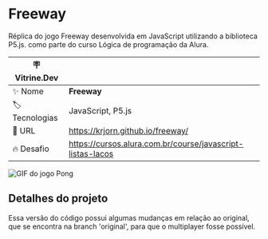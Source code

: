 # Freeway

Réplica do jogo Freeway desenvolvida em JavaScript utilizando a biblioteca P5.js. como parte do curso Lógica de programação da Alura.

| :placard: Vitrine.Dev ||
| ------------- | --- |
| :sparkles: Nome | **Freeway**
| :label: Tecnologias | JavaScript, P5.js
| :rocket: URL | https://krjorn.github.io/freeway/
| :fire: Desafio | https://cursos.alura.com.br/course/javascript-listas-lacos

![GIF do jogo Pong](img/project.gif#vitrinedev)

## Detalhes do projeto

Essa versão do código possui algumas mudanças em relação ao original, que se encontra na branch 'original', para que o multiplayer fosse possível.